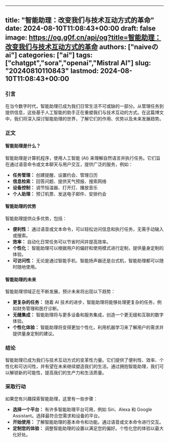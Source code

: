
---
title: "智能助理：改变我们与技术互动方式的革命"
date: 2024-08-10T11:08:43+00:00
draft: false
image: https://og.g0f.cn/api/og?title=智能助理：改变我们与技术互动方式的革命
authors: ["naiveのai"]
categories: ["ai"]
tags: ["chatgpt","sora","openai","Mistral AI"]
slug: "20240810110843"
lastmod: 2024-08-10T11:08:43+00:00
---
### 引言

在当今数字时代，智能助理已成为我们日常生活不可或缺的一部分。从管理任务到提供信息，这些基于人工智能的助手正在重塑我们与技术互动的方式。在这篇博文中，我们将深入探讨智能助理的世界，了解它们的作用、优势以及未来发展趋势。

### 正文

#### 智能助理是什么？

智能助理是计算机程序，使用人工智能 (AI) 来理解自然语言并执行任务。它们旨在通过语音命令或文本聊天与用户交互，提供广泛的服务，例如：

- **任务管理：** 创建提醒、设置约会、管理日历
- **信息检索：** 回答问题、提供天气预报、搜索网络
- **设备控制：** 调节恒温器、打开灯、播放音乐
- **个人助理：** 预订机票、发送电子邮件、安排约会

#### 智能助理的优势

智能助理提供众多优势，包括：

- **便利性：** 通过语音或文本命令，可以轻松访问信息和执行任务，无需手动输入或搜索。
- **效率：** 自动化日常任务可以节省时间并提高效率。
- **个性化：** 智能助理可以根据用户的偏好和使用模式进行定制，提供量身定制的体验。
- **可访问性：** 无论是通过智能手机、智能扬声器还是台式机，智能助理都可以随时随地使用。

#### 智能助理的未来

智能助理领域正在不断发展，预计未来将出现以下趋势：

- **更复杂的任务：** 随着 AI 技术的进步，智能助理将能够处理更复杂的任务，例如财务管理和医疗诊断。
- **无缝集成：** 智能助理将与更多设备和服务集成，创造一个更无缝和互联的数字体验。
- **个性化体验：** 智能助理将变得更加个性化，利用机器学习来了解用户的需求并提供量身定制的建议。

### 结论

智能助理已成为我们与技术互动方式的变革性力量。它们提供了便利性、效率、个性化和可访问性，并有望在未来继续塑造我们的生活。通过拥抱智能助理，我们可以解锁新的可能性，提高我们的生产力和生活质量。

### 采取行动

如果您有兴趣探索智能助理，这里有一些步骤：

- **选择一个平台：** 有许多智能助理平台可用，例如 Siri、Alexa 和 Google Assistant。选择最符合您需求和设备的平台。
- **开始使用：** 了解智能助理的基本命令和功能。通过语音或文本命令进行交互。
- **定制您的体验：** 调整智能助理的设置以满足您的偏好。个性化您的体验以最大化好处。